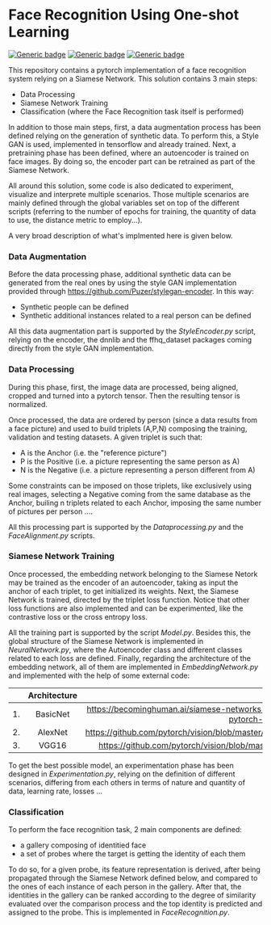 # Face Recognition Using One-shot Learning

 [![Generic badge](https://img.shields.io/badge/anaconda-4.6.14-blue.svg)](https://shields.io/) [![Generic badge](https://img.shields.io/badge/pytorch-1.1.0-<COLOR>.svg)](https://shields.io/)  [![Generic badge](https://img.shields.io/badge/tensorflow-1.13.1-<COLOR>.svg)](https://shields.io/) 

This repository contains a pytorch implementation of a face recognition system relying on a Siamese Network. This solution contains 3 main steps:

  - Data Processing
  - Siamese Network Training 
  - Classification (where the Face Recognition task itself is performed)

In addition to those main steps, first, a data augmentation process has been defined relying on the generation of synthetic data. To perform this, a Style GAN is used, implemented in tensorflow and already trained. Next, a pretraining phase has been defined, where an autoencoder is trained on face images. By doing so, the encoder part can be retrained as part of the Siamese Network.

All around this solution, some code is also dedicated to experiment, visualize and interprete multiple scenarios. Those multiple scenarios are mainly defined through the global variables set on top of the different scripts (referring to the number of epochs for training, the quantity of data to use, the distance metric to employ...).

A very broad description of what's implmented here is given below. 

### Data Augmentation 

Before the data processing phase, additional synthetic data can be generated from the real ones by using the style GAN implementation provided through https://github.com/Puzer/stylegan-encoder. In this way:

- Synthetic people can be defined 
- Synthetic additional instances related to a real person can be defined 

All this data augmentation part is supported by the *StyleEncoder.py* script, relying on the encoder, the dnnlib and the ffhq_dataset packages coming directly from the style GAN implementation.

### Data Processing
During this phase, first, the image data are processed, being aligned, cropped and turned into a pytorch tensor. Then the resulting tensor is normalized. 

Once processed, the data are ordered by person (since a data results from a face picture) and used to build triplets (A,P,N) composing the training, validation and testing datasets. A given triplet is such that: 
- A is the Anchor (i.e. the "reference picture") 
- P is the Positive (i.e. a picture representing the same person as A) 
- N is the Negative (i.e. a picture representing a person different from A)

Some constraints can be imposed on those triplets, like exclusively using real images, selecting a Negative coming from the same database as the Anchor, builing n triplets related to each Anchor, imposing the same number of pictures per person .... 

All this processing part is supported by the *Dataprocessing.py* and the *FaceAlignment.py* scripts. 

### Siamese Network Training 

Once processed, the embedding network belonging to the Siamese Netork may be trained as the encoder of an autoencoder, taking as input the anchor of each triplet, to get initialized its weights. Next, the Siamese Network is trained, directed by the triplet loss function. 
Notice that other loss functions are also implemented and can be experimented, like the contrastive loss or the cross entropy loss. 

All the training part is supported by the script *Model.py*. Besides this, the global structure of the Siamese Network is implemented in *NeuralNetwork.py*, where the Autoencoder class and different classes related to each loss are defined. Finally, regarding the architecture of the embedding network, all of them are implemented in *EmbeddingNetwork.py* and implemented with the help of some external code:

|         | Architecture           | Source  |
| ------------- |:-------------:| -----:|
| 1. | BasicNet | https://becominghuman.ai/siamese-networks-algorithm-applications-and-pytorch-implementation-4ffa3304c18 |
| 2. | AlexNet  | https://github.com/pytorch/vision/blob/master/torchvision/models/alexnet.py |
| 3. | VGG16    | https://github.com/pytorch/vision/blob/master/torchvision/models/vgg.py     |

To get the best possible model, an experimentation phase has been designed in *Experimentation.py*, relying on the definition of different scenarios, differing from each others in terms of nature and quantity of data, learning rate, losses ...

### Classification

To perform the face recognition task, 2 main components are defined:
- a gallery composing of identitied face  
- a set of probes where the target is getting the identity of each them

To do so, for a given probe, its feature representation is derived, after being propagated through the Siamese Network defined below, and compared to the ones of each instance of each person in the gallery. After that, the identities in the gallery can be ranked according to the degree of similarity evaluated over the comparison process and the top identity is predicted and assigned to the probe. This is implemented in *FaceRecognition.py*. 
